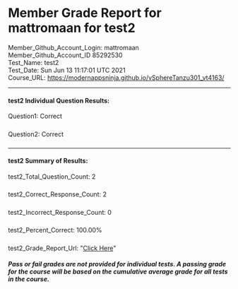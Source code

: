 # Member Grade Report for mattromaan for test2  
   
Member_Github_Account_Login: mattromaan  
Member_Github_Account_ID 85292530  
Test_Name: test2  
Test_Date: Sun Jun 13 11:17:01 UTC 2021  
Course_URL: https://modernappsninja.github.io/vSphereTanzu301_vt4163/  
   
---  
#### test2 Individual Question Results:  
Question1: Correct  
#####  
Question2: Correct  
#####  
---  
#### test2 Summary of Results:  
test2_Total_Question_Count: 2  
#####  
test2_Correct_Response_Count: 2  
#####  
test2_Incorrect_Response_Count: 0  
#####  
test2_Percent_Correct: 100.00%  
#####  
test2_Grade_Report_Url: "[Click Here](https://github.com/modernappsninjas/mattromaan/blob/main/static/userdata/courses/vSphereTanzu301_vt4163/grade_report.pr265.test2.md)"
##### Pass or fail grades are not provided for individual tests. A passing grade for the course will be based on the cumulative average grade for all tests in the course.  
